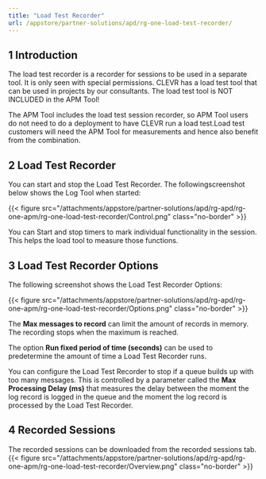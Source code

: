 ```yaml
---
title: "Load Test Recorder"
url: /appstore/partner-solutions/apd/rg-one-load-test-recorder/
---
```


## 1 Introduction

The load test recorder is a recorder for sessions to be used in a separate tool. It is only seen with 
special permissions. CLEVR has a load test tool that can be used in projects by our consultants. 
The load test tool is NOT INCLUDED in the APM Tool!

The APM Tool includes the load test session recorder, so APM Tool users do not need to do a deployment to have CLEVR run a load test.Load test customers will need the APM Tool for measurements  and hence also benefit from the combination. 

## 2 Load Test Recorder

You can start and stop the Load Test Recorder. The followingscreenshot below shows the Log Tool when started:

{{< figure src="/attachments/appstore/partner-solutions/apd/rg-apd/rg-one-apm/rg-one-load-test-recorder/Control.png" class="no-border" >}}

You can Start and stop timers to mark individual functionality in the session. This helps the load tool to measure those functions.

## 3 Load Test Recorder Options

The following screenshot shows the Load Test Recorder Options:

{{< figure src="/attachments/appstore/partner-solutions/apd/rg-apd/rg-one-apm/rg-one-load-test-recorder/Options.png" class="no-border" >}}

The **Max messages to record** can limit the amount of records in memory. The recording stops when the maximum is reached.

The option **Run fixed period of time (seconds)** can be used to predetermine the amount of time a Load Test Recorder runs.

You can configure the Load Test Recorder to stop if a queue builds up with too many messages. This is controlled by a parameter called the **Max Processing Delay (ms)** that measures the delay between the moment the log record is logged in the queue and the moment the log record is processed by the Load Test Recorder.

## 4 Recorded Sessions

The recorded sessions can be downloaded from the recorded sessions tab.
{{< figure src="/attachments/appstore/partner-solutions/apd/rg-apd/rg-one-apm/rg-one-load-test-recorder/Overview.png" class="no-border" >}}
